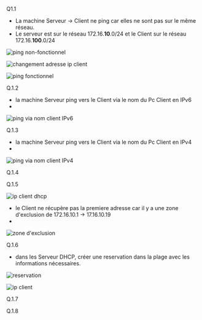 Q1.1 

- La machine Serveur -> Client ne ping car elles ne sont pas sur le même réseau. 
- Le serveur est sur le réseau 172.16.**10**.0/24 et le Client sur le réseau 172.16.**100**.0/24

![ping non-fonctionnel](../main/Image/Ping%20non%20fonctionnel.png)

![changement adresse ip client](../main/Image/Changement%20adresse%20ip%20client.png)

![ping fonctionnel](../main/Image/Ping%20fonctionnel.png)

Q.1.2

- la machine Serveur ping vers le Client via le nom du Pc Client en IPv6
- 
![ping via nom client IPv6](../main/Image/Ping%20via%20nom%20client%20IPv6.png)

Q.1.3 

- la machine Serveur ping vers le Client via le nom du Pc Client en IPv4
- 
![ping via nom client IPv4](../main/Image/Ping%20via%20nom%20client%20IPv4.png)

Q.1.4 

Q.1.5 

![ip client dhcp](../main/Image/IP%20client%20dhcp.png)

- le Client ne récupère pas la premiere adresse car il y a une zone d'exclusion de 172.16.10.1 -> 17.16.10.19
- 
![zone d'exclusion](../main/Image/Zone%20d'exclusion.png)

Q.1.6

- dans les Serveur DHCP, créer une reservation dans la plage avec les informations nécessaires.

![reservation](../main/Image/Reservation.png)

![ip client](../main/Image/IP%20client.png)

Q.1.7 

Q.1.8 
